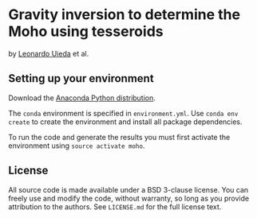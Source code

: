 # Gravity inversion to determine the Moho using tesseroids

by [Leonardo Uieda](http://www.leouieda.com) et al.

## Setting up your environment

Download the [Anaconda Python distribution](http://continuum.io/downloads#all).

The `conda` environment is specified in `environment.yml`. Use `conda env
create` to create the environment and install all package dependencies.

To run the code and generate the results you must first activate the
environment using `source activate moho`.

## License

All source code is made available under a BSD 3-clause license.
You can freely use and modify the code, without warranty, so long as you
provide attribution to the authors.
See `LICENSE.md` for the full license text.
